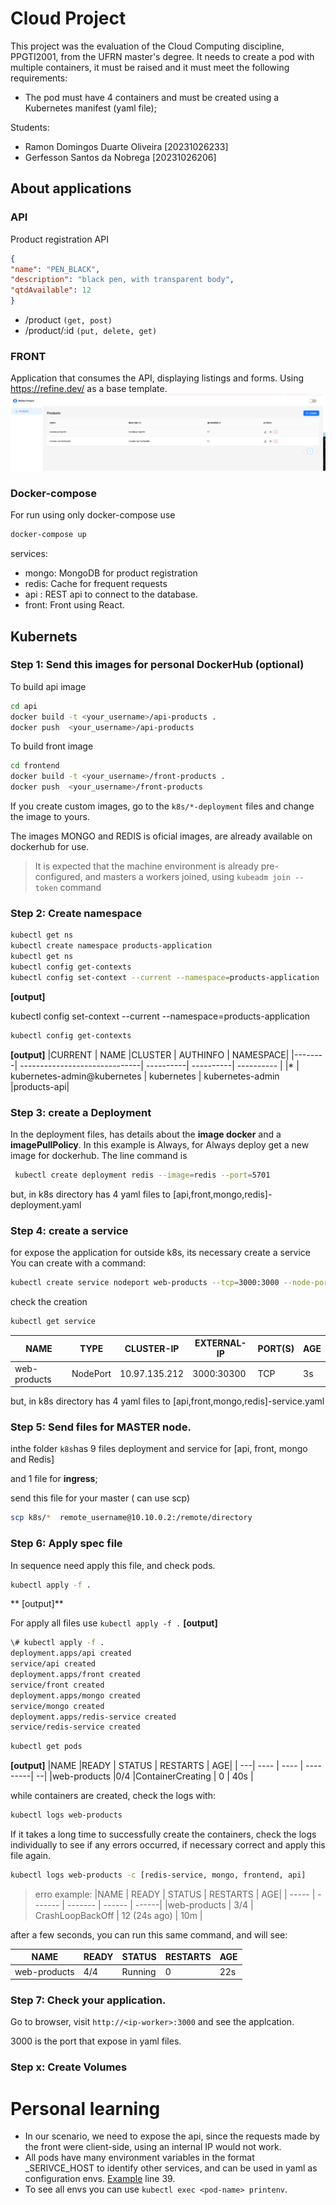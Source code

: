 # Cloud Project
This project was the evaluation of the Cloud Computing discipline, PPGTI2001, from the UFRN master's degree. It needs to create a pod with multiple containers, it must be raised and it must meet the following requirements:
- The pod must have 4 containers and must be created using a
Kubernetes manifest (yaml file);


Students:
- Ramon Domingos Duarte Oliveira [20231026233]
- Gerfesson Santos da Nobrega [20231026206]

## About applications

### API

Product registration API

```JSON 
{
"name": "PEN_BLACK",
"description": "black pen, with transparent body",
"qtdAvailable": 12
}
```
- /product  `(get, post)`
- /product/:id  `(put, delete, get)`

### FRONT
Application that consumes the API, displaying listings and forms.
Using https://refine.dev/ as a base template.
![screenshot frontend](./frontend.png "screenshot frontend")
### Docker-compose
For run using only docker-compose use 
```bash 
docker-compose up
```

services:
- mongo: MongoDB for product registration
- redis: Cache for frequent requests
- api : REST api to connect to the database.
- front: Front using React.

## Kubernets 

### Step 1: Send this  images for personal DockerHub (optional)
 To build api image
```bash 
cd api
docker build -t <your_username>/api-products .
docker push  <your_username>/api-products
```
To build front image
 ```bash 
cd frontend
docker build -t <your_username>/front-products .
docker push  <your_username>/front-products
```
If you create custom images, go to the `k8s/*-deployment` files and change the image to yours.

<!-- my script
 ```bash 
cd api
docker build -t ramondomiingos/api-products .
docker push  ramondomiingos/api-products
cd ..
cd frontend
docker build -t ramondomiingos/front-products .
docker push  ramondomiingos/front-products
cd ..
```
-->

The images MONGO and REDIS is oficial images, are already available on dockerhub for use.




 > It is expected that the machine environment is already pre-configured, and masters a workers joined, using `kubeadm join --token` command

### Step 2: Create namespace

```bash
kubectl get ns
kubectl create namespace products-application
kubectl get ns
kubectl config get-contexts
kubectl config set-context --current --namespace=products-application
```

**[output]** 

kubectl config set-context --current --namespace=products-application


```bash
kubectl config get-contexts
```

**[output]**
|CURRENT  | NAME                          |CLUSTER  |    AUTHINFO          | NAMESPACE|
|--------| ------------------------------| ----------| ----------| ---------- |
|\*        | kubernetes-admin@kubernetes  | kubernetes  | kubernetes-admin   |products-api|


### Step 3: create a Deployment
In the deployment files, has details about  the **image docker**  and a  **imagePullPolicy**. In this example is Always,
for Always deploy get a new image for dockerhub.
The line command is

```bash
 kubectl create deployment redis --image=redis --port=5701
```
but, in k8s directory has 4 yaml files to [api,front,mongo,redis]-deployment.yaml 

### Step 4: create a service
for expose the application for outside k8s, its necessary create a service
You can create with a command:
```bash
kubectl create service nodeport web-products --tcp=3000:3000 --node-port=30300
```

check the creation

```bash
kubectl get service
```

|NAME         |  TYPE       |CLUSTER-IP     | EXTERNAL-IP  |  PORT(S)      |    AGE |
| -----| -----|-----|----|----|---|
|web-products  | NodePort  |  10.97.135.212   <none>        |3000:30300 | TCP   |  3s | 


but, in k8s directory has 4 yaml files to [api,front,mongo,redis]-service.yaml 


### Step 5: Send files for MASTER node.


inthe folder `k8s`has 9 files
deployment and service for [api, front, mongo and Redis]

and 1 file for **ingress**;

send this file for your master ( can use scp)
```bash
scp k8s/*  remote_username@10.10.0.2:/remote/directory
```
<!--
scp k8s/* ramon@1192.168.64.2:/
-->

### Step 6: Apply spec file

In sequence need apply this file, and check pods.


```bash
kubectl apply -f . 
```
** [output]**

For apply all files use  `kubectl apply -f .`
**[output]**
```bash
\# kubectl apply -f .
deployment.apps/api created
service/api created
deployment.apps/front created
service/front created
deployment.apps/mongo created
service/mongo created
deployment.apps/redis-service created
service/redis-service created
```

```bash
kubectl get pods
```
**[output]**
|NAME           |READY  | STATUS |             RESTARTS  | AGE|
| ---|            ----    | ---- |  ---------| --|
|web-products   |0/4     |ContainerCreating |  0       |   40s |

while containers are created, check the logs with:
```bash
kubectl logs web-products
```
If it takes a long time to successfully create the containers, check the logs individually to see if any errors occurred, if necessary correct and apply this file again.
```bash
kubectl logs web-products -c [redis-service, mongo, frontend, api]
```
 > erro example: 
> |NAME       |    READY  |  STATUS      |       RESTARTS      |  AGE| 
> | ----- | ------- | ------- | ------ | ------| 
> |web-products  |   3/4     | CrashLoopBackOff  |   12 (24s ago) |   10m | 

after a few seconds, you can run this same command, and will see:

|NAME       |    READY  |  STATUS      |       RESTARTS      |  AGE| 
 | ----- | ------- | ------- | ------ | ------| 
| web-products |   4/4  |    Running |  0 |          22s | 

### Step 7: Check your application.

Go to browser, visit `http://<ip-worker>:3000` and see the applcation.

3000 is the port that expose in yaml files.

### Step x: Create Volumes


# Personal learning

- In our scenario, we need to expose the api, since the requests made by the front were client-side, using an internal IP would not work.
- All pods have many environment variables in the format <NAME>_SERIVCE_HOST to identify other services, and can be used in yaml as configuration envs. [Example](k8s/api-deployment.yaml) line 39.
- To see all envs you can use `kubectl exec <pod-name> printenv`.